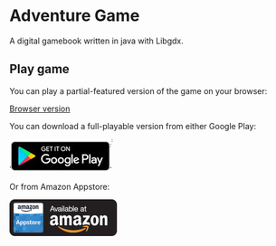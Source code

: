 # Adventure Game

A digital gamebook written in java with Libgdx.

## Play game

You can play a partial-featured version of the game on your browser:

[Browser version](https://adventure-game.azurewebsites.net/)

You can download a full-playable version from either Google Play:

[![Google Play](./img/gplay_en.png)](https://play.google.com/store/apps/details?id=com.pberna.adventure.android)

Or from Amazon Appstore:

[![Amazon](./img/amazon_en.png)](https://www.amazon.com/Lomoda-Studios-Adventure-Game/dp/B01N45M2DY)